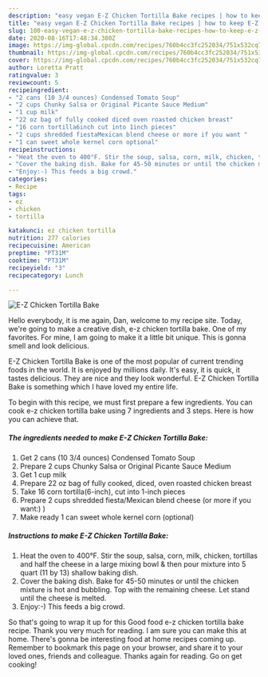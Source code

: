 ```yaml
---
description: "easy vegan E-Z Chicken Tortilla Bake recipes | how to keep E-Z Chicken Tortilla Bake"
title: "easy vegan E-Z Chicken Tortilla Bake recipes | how to keep E-Z Chicken Tortilla Bake"
slug: 100-easy-vegan-e-z-chicken-tortilla-bake-recipes-how-to-keep-e-z-chicken-tortilla-bake
date: 2020-08-16T17:48:34.380Z
image: https://img-global.cpcdn.com/recipes/760b4cc3fc252034/751x532cq70/e-z-chicken-tortilla-bake-recipe-main-photo.jpg
thumbnail: https://img-global.cpcdn.com/recipes/760b4cc3fc252034/751x532cq70/e-z-chicken-tortilla-bake-recipe-main-photo.jpg
cover: https://img-global.cpcdn.com/recipes/760b4cc3fc252034/751x532cq70/e-z-chicken-tortilla-bake-recipe-main-photo.jpg
author: Loretta Pratt
ratingvalue: 3
reviewcount: 5
recipeingredient:
- "2 cans (10 3/4 ounces) Condensed Tomato Soup"
- "2 cups Chunky Salsa or Original Picante Sauce Medium"
- "1 cup milk"
- "22 oz bag of fully cooked diced oven roasted chicken breast"
- "16 corn tortilla6inch cut into 1inch pieces"
- "2 cups shredded fiestaMexican blend cheese or more if you want "
- "1 can sweet whole kernel corn optional"
recipeinstructions:
- "Heat the oven to 400°F. Stir the soup, salsa, corn, milk, chicken, tortillas and half the cheese in a large mixing bowl &amp; then pour mixture into 5 quart (11 by 13) shallow baking dish."
- "Cover the baking dish. Bake for 45-50 minutes or until the chicken mixture is hot and bubbling. Top with the remaining cheese. Let stand until the cheese is melted."
- "Enjoy:-) This feeds a big crowd."
categories:
- Recipe
tags:
- ez
- chicken
- tortilla

katakunci: ez chicken tortilla 
nutrition: 277 calories
recipecuisine: American
preptime: "PT31M"
cooktime: "PT31M"
recipeyield: "3"
recipecategory: Lunch

---
```



![E-Z Chicken Tortilla Bake](https://img-global.cpcdn.com/recipes/760b4cc3fc252034/751x532cq70/e-z-chicken-tortilla-bake-recipe-main-photo.jpg)

Hello everybody, it is me again, Dan, welcome to my recipe site. Today, we're going to make a creative dish, e-z chicken tortilla bake. One of my favorites. For mine, I am going to make it a little bit unique. This is gonna smell and look delicious.

E-Z Chicken Tortilla Bake is one of the most popular of current trending foods in the world. It is enjoyed by millions daily. It's easy, it is quick, it tastes delicious. They are nice and they look wonderful. E-Z Chicken Tortilla Bake is something which I have loved my entire life.




To begin with this recipe, we must first prepare a few ingredients. You can cook e-z chicken tortilla bake using 7 ingredients and 3 steps. Here is how you can achieve that.

<!--inarticleads1-->

##### The ingredients needed to make E-Z Chicken Tortilla Bake:

1. Get 2 cans (10 3/4 ounces) Condensed Tomato Soup
1. Prepare 2 cups Chunky Salsa or Original Picante Sauce Medium
1. Get 1 cup milk
1. Prepare 22 oz bag of fully cooked, diced, oven roasted chicken breast
1. Take 16 corn tortilla(6-inch), cut into 1-inch pieces
1. Prepare 2 cups shredded fiesta/Mexican blend cheese (or more if you want:) )
1. Make ready 1 can sweet whole kernel corn (optional)




<!--inarticleads2-->

##### Instructions to make E-Z Chicken Tortilla Bake:

1. Heat the oven to 400°F. Stir the soup, salsa, corn, milk, chicken, tortillas and half the cheese in a large mixing bowl &amp; then pour mixture into 5 quart (11 by 13) shallow baking dish.
1. Cover the baking dish. Bake for 45-50 minutes or until the chicken mixture is hot and bubbling. Top with the remaining cheese. Let stand until the cheese is melted.
1. Enjoy:-) This feeds a big crowd.




So that's going to wrap it up for this Good food e-z chicken tortilla bake recipe. Thank you very much for reading. I am sure you can make this at home. There's gonna be interesting food at home recipes coming up. Remember to bookmark this page on your browser, and share it to your loved ones, friends and colleague. Thanks again for reading. Go on get cooking!
